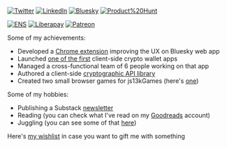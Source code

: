 [![Twitter](https://img.shields.io/badge/Twitter-2.4k-blue)](https://twitter.com/blisstweeting)
[![LinkedIn](https://img.shields.io/badge/LinkedIn-1k-blue)](https://www.linkedin.com/in/xenohunter)
[![Bluesky](https://img.shields.io/badge/Bluesky-505-blue)](https://bsky.app/profile/blisstweeting.xyz)
[![Product%20Hunt](https://img.shields.io/badge/Product%20Hunt-Maker-blue)](https://www.producthunt.com/@blisstweeting)

[![ENS](https://img.shields.io/badge/ENS-blisstweeting.eth-yellow)](https://etherscan.io/address/0x567ccDD062Ec253293B2A3C0459A86c00CdDfDbe)
[![Liberapay](https://img.shields.io/liberapay/patrons/blisstweeting?label=Liberapay)](https://liberapay.com/blisstweeting)
[![Patreon](https://img.shields.io/badge/Patreon-4-yellow)](https://www.patreon.com/architectofthought)

Some of my achievements:
- Developed a [Chrome extension](https://github.com/xenohunter/bluesky-overhaul) improving the UX on Bluesky web app
- Launched [one of the first](https://waves.exchange/) client-side crypto wallet apps
- Managed a cross-functional team of 6 people working on that app
- Authored a client-side [cryptographic API library](https://www.npmjs.com/package/waves-api?activeTab=code)
- Created two small browser games for js13kGames (here's [one](https://js13kgames.com/entries/glitch-rabbit))

Some of my hobbies:
- Publishing a Substack [newsletter](https://unstableorbits.substack.com/)
- Reading (you can check what I've read on my [Goodreads](https://www.goodreads.com/user/show/46199633-phil-filippak) account)
- Juggling (you can see some of that [here](https://twitter.com/blisstweeting/status/1690370749238853632))

Here's [my wishlist](https://github.com/xenohunter/xenohunter/blob/main/WISHLIST.md) in case you want to gift me with something
